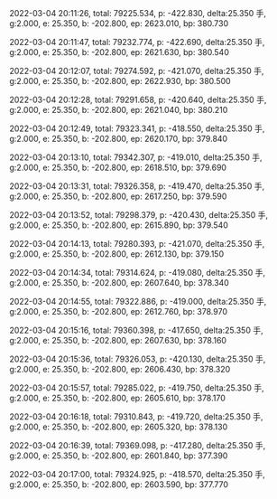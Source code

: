 2022-03-04 20:11:26, total: 79225.534, p: -422.830, delta:25.350 手, g:2.000, e: 25.350, b: -202.800, ep: 2623.010, bp: 380.730

2022-03-04 20:11:47, total: 79232.774, p: -422.690, delta:25.350 手, g:2.000, e: 25.350, b: -202.800, ep: 2621.630, bp: 380.540

2022-03-04 20:12:07, total: 79274.592, p: -421.070, delta:25.350 手, g:2.000, e: 25.350, b: -202.800, ep: 2622.930, bp: 380.500

2022-03-04 20:12:28, total: 79291.658, p: -420.640, delta:25.350 手, g:2.000, e: 25.350, b: -202.800, ep: 2621.040, bp: 380.210

2022-03-04 20:12:49, total: 79323.341, p: -418.550, delta:25.350 手, g:2.000, e: 25.350, b: -202.800, ep: 2620.170, bp: 379.840

2022-03-04 20:13:10, total: 79342.307, p: -419.010, delta:25.350 手, g:2.000, e: 25.350, b: -202.800, ep: 2618.510, bp: 379.690

2022-03-04 20:13:31, total: 79326.358, p: -419.470, delta:25.350 手, g:2.000, e: 25.350, b: -202.800, ep: 2617.250, bp: 379.590

2022-03-04 20:13:52, total: 79298.379, p: -420.430, delta:25.350 手, g:2.000, e: 25.350, b: -202.800, ep: 2615.890, bp: 379.540

2022-03-04 20:14:13, total: 79280.393, p: -421.070, delta:25.350 手, g:2.000, e: 25.350, b: -202.800, ep: 2612.130, bp: 379.150

2022-03-04 20:14:34, total: 79314.624, p: -419.080, delta:25.350 手, g:2.000, e: 25.350, b: -202.800, ep: 2607.640, bp: 378.340

2022-03-04 20:14:55, total: 79322.886, p: -419.000, delta:25.350 手, g:2.000, e: 25.350, b: -202.800, ep: 2612.760, bp: 378.970

2022-03-04 20:15:16, total: 79360.398, p: -417.650, delta:25.350 手, g:2.000, e: 25.350, b: -202.800, ep: 2607.630, bp: 378.160

2022-03-04 20:15:36, total: 79326.053, p: -420.130, delta:25.350 手, g:2.000, e: 25.350, b: -202.800, ep: 2606.430, bp: 378.320

2022-03-04 20:15:57, total: 79285.022, p: -419.750, delta:25.350 手, g:2.000, e: 25.350, b: -202.800, ep: 2605.610, bp: 378.170

2022-03-04 20:16:18, total: 79310.843, p: -419.720, delta:25.350 手, g:2.000, e: 25.350, b: -202.800, ep: 2605.320, bp: 378.130

2022-03-04 20:16:39, total: 79369.098, p: -417.280, delta:25.350 手, g:2.000, e: 25.350, b: -202.800, ep: 2601.840, bp: 377.390

2022-03-04 20:17:00, total: 79324.925, p: -418.570, delta:25.350 手, g:2.000, e: 25.350, b: -202.800, ep: 2603.590, bp: 377.770